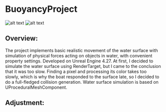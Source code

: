 # BuoyancyProject
![alt text](https://github.com/RodionKovalov/BuoyancyProject/blob/master/Photos/1.gif)
![alt text](https://github.com/RodionKovalov/BuoyancyProject/blob/master/Photos/2.gif)
## Overview:
The project implements basic realistic movement of the water surface with simulation of physical forces acting on objects in water, with convenient property settings. Developed on Unreal Engine 4.27.
At first, I decided to simulate the water surface using RenderTarget, but I came to the conclusion that it was too slow. Finding a pixel and processing its color takes too slowly, which is why the boat responded to the surface late, so I decided to do a full-fledged collision generation. Water surface simulation is based on UProceduralMeshComponent.
## Adjustment:
